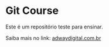 # Git Course

Este é um repositório teste para ensinar.

Saiba mais no link: [adwaydigital.com.br](http://www.adwaydigital.com.br)
